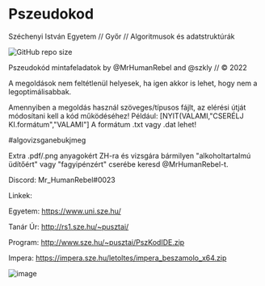 # Pszeudokod
Széchenyi István Egyetem // Győr // Algoritmusok és adatstruktúrák

![GitHub repo size](https://img.shields.io/github/repo-size/MrHumanRebel/Pszeudokod)

Pszeudokód mintafeladatok by @MrHumanRebel and @szkly // © 2022

A megoldások nem feltétlenül helyesek, ha igen akkor is lehet, hogy nem a legoptimálisabbak.

Amennyiben a megoldás használ szöveges/típusos fájlt, az elérési útját módosítani kell a kód működéséhez!
Például: [NYIT(VALAMI,"CSERÉLJ KI.formátum","VALAMI"] 
A formátum .txt vagy .dat lehet!

#algovizsganebukjmeg

Extra .pdf/.png anyagokért ZH-ra és vizsgára bármilyen "alkoholtartalmú üdítőért" vagy "fagyipénzért" cserébe keresd @MrHumanRebel-t.

Discord: Mr_HumanRebel#0023



Linkek:

Egyetem: https://www.uni.sze.hu/

Tanár Úr: http://rs1.sze.hu/~pusztai/

Program: http://www.sze.hu/~pusztai/PszKodIDE.zip

Impera: https://impera.sze.hu/letoltes/impera_beszamolo_x64.zip


![image](https://user-images.githubusercontent.com/80947401/147931387-182e97d9-6507-485a-b21b-a614b04509f0.png)

